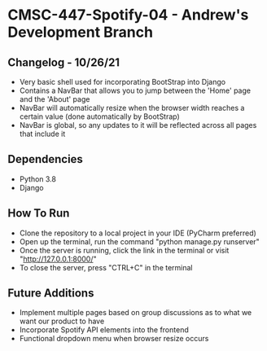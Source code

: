 # CMSC-447-Spotify-04 - Andrew's Development Branch

## Changelog - 10/26/21

* Very basic shell used for incorporating BootStrap into Django
* Contains a NavBar that allows you to jump between the 'Home' page and the 'About' page
* NavBar will automatically resize when the browser width reaches a certain value (done automatically by BootStrap)
* NavBar is global, so any updates to it will be reflected across all pages that include it

## Dependencies

* Python 3.8
* Django

## How To Run

* Clone the repository to a local project in your IDE (PyCharm preferred)
* Open up the terminal, run the command "python manage.py runserver"
* Once the server is running, click the link in the terminal or visit "http://127.0.0.1:8000/"
* To close the server, press "CTRL+C" in the terminal

## Future Additions

* Implement multiple pages based on group discussions as to what we want our product to have
* Incorporate Spotify API elements into the frontend
* Functional dropdown menu when browser resize occurs
